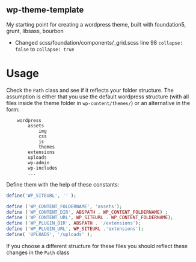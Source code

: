 ## wp-theme-template

My starting point for creating a wordpress theme, built with foundation5, grunt, libsass, bourbon

* Changed scss/foundation/components/_grid.scss line 98 `collapse: false` to `collapse: true`

# Usage

Check the `Path` class and see if it reflects your folder structure. The assumption is either that you use the default wordpress structure (with all files inside the theme folder in `wp-content/themes/`) or an alternative in the form:

```
    wordpress
        assets
            img
            css
            js
            themes
        extensions
        uploads
        wp-admin
        wp-includes
        ...
```

Define them with the help of these constants:

``` php
define('WP_SITEURL', '' );

define ('WP_CONTENT_FOLDERNAME', 'assets');
define ('WP_CONTENT_DIR', ABSPATH . WP_CONTENT_FOLDERNAME) ;
define ('WP_CONTENT_URL', WP_SITEURL . WP_CONTENT_FOLDERNAME);
define ('WP_PLUGIN_DIR', ABSPATH . '/extensions');
define ('WP_PLUGIN_URL', WP_SITEURL .'extensions');
define( 'UPLOADS', '/uploads' );
```

If you choose a different structure for these files you should reflect these changes in the `Path` class 
